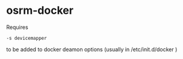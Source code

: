 osrm-docker
===========
Requires  

    -s devicemapper

to be added to docker deamon options (usually in /etc/init.d/docker )  
